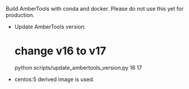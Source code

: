 Build AmberTools with conda and docker. Please do not use this yet for production.

- Update AmberTools version:

    # change v16 to v17
    python scripts/update_ambertools_version.py 16 17

- centos:5 derived image is used.
